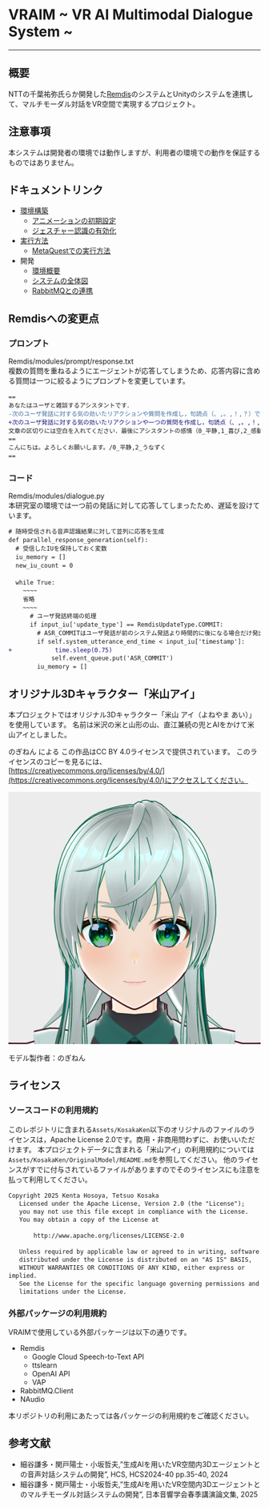 # VRAIM ~ VR AI Multimodal Dialogue System ~
***

## 概要
NTTの千葉祐弥氏らか開発した[Remdis](https://github.com/remdis/remdis)のシステムとUnityのシステムを連携して、マルチモーダル対話をVR空間で実現するプロジェクト。

## 注意事項
本システムは開発者の環境では動作しますが、利用者の環境での動作を保証するものではありません。

## ドキュメントリンク

- [環境構築](doc/Readme/0_enviroment_building_ja.md)
  - [アニメーションの初期設定](doc/Readme/4_MetaQuest_Execute_Guide_ja.md)
  - [ジェスチャー認識の有効化](doc/Readme/3_Active_Gesture_Recognition_ja.md)
- [実行方法](doc/Readme/1_execute-guide_ja.md)
  - [MetaQuestでの実行方法](doc/Readme/4_MetaQuest_Execute_Guide_ja.md)
- 開発
  - [環境概要](doc/Readme/Environmental_OverView.md)
  - [システムの全体図](doc/Readme/SystemOverView_ja.md)
  - [RabbitMQとの連携](doc/Readme/RabbitMqClient.md)

## Remdisへの変更点

### プロンプト

Remdis/modules/prompt/response.txt  
複数の質問を重ねるようにエージェントが応答してしまうため、応答内容に含める質問は一つに絞るようにプロンプトを変更しています。  

``` diff
==
あなたはユーザと雑談するアシスタントです． 
-次のユーザ発話に対する気の効いたリアクションや質問を作成し，句読点（、,。,！,？）で分割して出力してください．
+次のユーザ発話に対する気の効いたリアクションや一つの質問を作成し，句読点（、,。,！,？）で分割して出力してください．
文章の区切りには空白を入れてください．最後にアシスタントの感情（0_平静,1_喜び,2_感動,3_納得,4_考え中,5_眠い,6_ジト目,7_同情,8_恥ずかしい,9_怒り）と動き（0_待機,1_ユーザの声に気づく,2_うなずく,3_首をかしげる,4_考え中,5_会釈,6_お辞儀,7_片手を振る,8_両手を振る,9_見渡す）を出力してください．出力は以下のフォーマットに従ってください
==
こんにちは。よろしくお願いします。/0_平静,2_うなずく
==
```

### コード

Remdis/modules/dialogue.py  
本研究室の環境では一つ前の発話に対して応答してしまったため、遅延を設けています。  

``` diff
# 随時受信される音声認識結果に対して並列に応答を生成
def parallel_response_generation(self):
  # 受信したIUを保持しておく変数
  iu_memory = []
  new_iu_count = 0

  while True:
    ~~~~
    省略
    ~~~~
      # ユーザ発話終端の処理
      if input_iu['update_type'] == RemdisUpdateType.COMMIT:
        # ASR_COMMITはユーザ発話が前のシステム発話より時間的に後になる場合だけ発出
        if self.system_utterance_end_time < input_iu['timestamp']:
+            time.sleep(0.75)
            self.event_queue.put('ASR_COMMIT')
        iu_memory = []
```

## オリジナル3Dキャラクター「米山アイ」
本プロジェクトではオリジナル3Dキャラクター「米山 アイ（よねやま あい）」を使用しています。
名前は米沢の米と山形の山、直江兼続の兜とAIをかけて米山アイとしました。

のぎねん による この作品はCC BY 4.0ライセンスで提供されています。
このライセンスのコピーを見るには、[https://creativecommons.org/licenses/by/4.0/](https://creativecommons.org/licenses/by/4.0/)にアクセスしてください。

![alt text](Assets/KosakaKen/OriginalModel/YoneyamaAI/KosakaAi_V1.1_M1.0.vrm1.Textures/thumbnail__VRM10.png)

モデル製作者：のぎねん

## ライセンス

### ソースコードの利用規約
このレポジトリに含まれる`Assets/KosakaKen`以下のオリジナルのファイルのライセンスは，Apache License 2.0です。商用・非商用問わずに、お使いいただけます。 
本プロジェクトデータに含まれる「米山アイ」の利用規約については `Assets/KosakaKen/OriginalModel/README.md`を参照してください。
他のライセンスがすでに付与されているファイルがありますのでそのライセンスにも注意を払って利用してください。

```
Copyright 2025 Kenta Hosoya, Tetsuo Kosaka
   Licensed under the Apache License, Version 2.0 (the "License");
   you may not use this file except in compliance with the License.
   You may obtain a copy of the License at

       http://www.apache.org/licenses/LICENSE-2.0

   Unless required by applicable law or agreed to in writing, software
   distributed under the License is distributed on an "AS IS" BASIS,
   WITHOUT WARRANTIES OR CONDITIONS OF ANY KIND, either express or implied.
   See the License for the specific language governing permissions and
   limitations under the License.
```

### 外部パッケージの利用規約
VRAIMで使用している外部パッケージは以下の通りです。
- Remdis
  - Google Cloud Speech-to-Text API
  - ttslearn
  - OpenAI API
  - VAP
- RabbitMQ.Client
- NAudio

本リポジトリの利用にあたっては各パッケージの利用規約をご確認ください。

## 参考文献

- 細谷謙多・関戸陽士・小坂哲夫,”生成AIを用いたVR空間内3Dエージェントとの音声対話システムの開発”, HCS, HCS2024-40
pp.35-40, 2024
- 細谷謙多・関戸陽士・小坂哲夫,”生成AIを用いたVR空間内3Dエージェントとのマルチモーダル対話システムの開発”, 日本音響学会春季講演論文集, 2025
